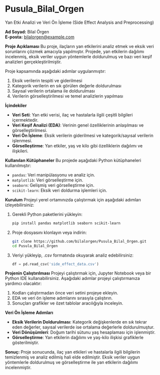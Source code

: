 # Pusula_Bilal_Orgen
Yan Etki Analizi ve Veri Ön İşleme (Side Effect Analysis and Preprocessing)

**Ad Soyad:** Bilal Örgen  
**E-posta:** bilalorgen@example.com

**Proje Açıklaması**
Bu proje, ilaçların yan etkilerini analiz etmek ve eksik veri sorunlarını çözmek amacıyla yapılmıştır. 
Projede, yan etkilerin dağılımı incelenmiş, eksik veriler uygun yöntemlerle doldurulmuş ve bazı veri keşif analizleri gerçekleştirilmiştir.

Proje kapsamında aşağıdaki adımlar uygulanmıştır:
1. Eksik verilerin tespiti ve giderilmesi
2. Kategorik verilerin en sık görülen değerle doldurulması
3. Sayısal verilerin ortalama ile doldurulması
4. Verilerin görselleştirilmesi ve temel analizlerin yapılması

**İçindekiler**
- **Veri Seti**: Yan etki verisi, ilaç ve hastalarla ilgili çeşitli bilgileri içermektedir.
- **Veri Keşif Analizi (EDA)**: Verinin genel özelliklerinin anlaşılması ve görselleştirilmesi.
- **Veri Ön İşleme**: Eksik verilerin giderilmesi ve kategorik/sayısal verilerin işlenmesi.
- **Görselleştirme**: Yan etkiler, yaş ve kilo gibi özelliklerin dağılımı ve ilişkileri.

**Kullanılan Kütüphaneler**
Bu projede aşağıdaki Python kütüphaneleri kullanılmıştır:
- `pandas`: Veri manipülasyonu ve analiz için.
- `matplotlib`: Veri görselleştirme için.
- `seaborn`: Gelişmiş veri görselleştirme için.
- `scikit-learn`: Eksik veri doldurma işlemleri için.

**Kurulum**
Projeyi yerel ortamınızda çalıştırmak için aşağıdaki adımları izleyebilirsiniz:

1. Gerekli Python paketlerini yükleyin:
   ```bash
   pip install pandas matplotlib seaborn scikit-learn
   ```

2. Proje dosyasını klonlayın veya indirin:
   ```bash
   git clone https://github.com/bilalorgen/Pusula_Bilal_Orgen.git
   cd Pusula_Bilal_Orgen
   ```

3. Veriyi yükleyip, .csv formatında okuyarak analiz edebilirsiniz:
   ```python
   df = pd.read_csv('side_effect_data.csv')
   ```

**Projenin Çalıştırılması**
Projeyi çalıştırmak için, Jupyter Notebook veya bir Python IDE kullanabilirsiniz. Aşağıdaki adımlar projeyi çalıştırmanıza yardımcı olacaktır:

1. Kodları çalıştırmadan önce veri setini projeye ekleyin.
2. EDA ve veri ön işleme adımlarını sırasıyla çalıştırın.
3. Sonuçları grafikler ve özet tablolar aracılığıyla inceleyin.

**Veri Ön İşleme Adımları**
- **Eksik Verilerin Doldurulması**: Kategorik değişkenlerde en sık tekrar eden değerler, sayısal verilerde ise ortalama değerlerle doldurulmuştur.
- **Veri Dönüşümleri**: Doğum tarihi sütunu yaş hesaplaması için işlenmiştir.
- **Görselleştirme**: Yan etkilerin dağılımı ve yaş-kilo ilişkisi grafiklerle gösterilmiştir.

**Sonuç:**
Proje sonucunda, ilaç yan etkileri ve hastalarla ilgili bilgilerin temizlenmiş ve analiz edilmiş hali elde edilmiştir. 
Eksik veriler uygun yöntemlerle doldurulmuş ve görselleştirme ile yan etkilerin dağılımı incelenmiştir.
